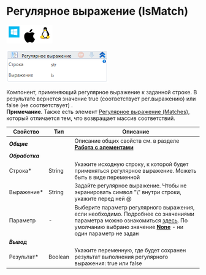 # Регулярное выражение (IsMatch)

![](<../../../../.gitbook/assets/image (100) (1) (1) (1) (1) (1) (1) (10) (213).png>)

![](<../../../../.gitbook/assets/image (264).png>)

Компонент, применяющий регулярное выражение к заданной строке. В результате вернется значение true (соответствует рег.выражению) или false (не соответствует) .\
**Примечание**. Также есть элемент [Регулярное выражение (Matches)](https://docs.primo-rpa.ru/primo-rpa/g_elements/osnovnye-elementy/els_data/els_data_strings/el_stringmatches), который отличается тем, что возвращает массив соответствий.

| Свойство    | Тип     | Описание                                   |
| ----------- | ------- | ------------------------------------------ |
| ***Общие*** |   | Описание общих свойств см. в разделе [**Работа с элементами**](https://docs.primo-rpa.ru/primo-rpa/primo-studio/process/elements) |
| ***Обработка*** |   |    | 
| Строка\*    | String  | Укажите исходную строку, к которой будет применяться регулярное выражение. Можеть быть в виде переменной |
| Выражение\* | String  | Задайте регулярное выражение. Чтобы не экранировать символ "\\" внутри строки, укажите перед ней @    |
| Параметр    | -       | Выберите параметр регулярного выражения, если необходимо. Подробнее со значениями параметра можно ознакомиться [здесь](https://learn.microsoft.com/ru-ru/dotnet/standard/base-types/regular-expression-options). По умолчанию выбрано значение [**None**](https://learn.microsoft.com/ru-ru/dotnet/standard/base-types/regular-expression-options#default-options) - ни один параметр не задан |
| ***Вывод*** |   |    | 
| Результат\* | Boolean | Укажите переменную, где будет сохранен результат выполнения регулярного выражения: true или false |
